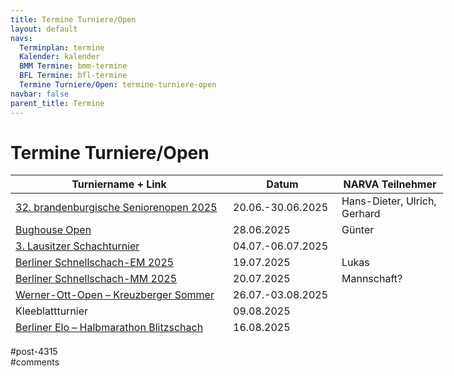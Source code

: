 ```yaml
---
title: Termine Turniere/Open 
layout: default
navs:
  Terminplan: termine
  Kalender: kalender
  BMM Termine: bmm-termine
  BFL Termine: bfl-termine
  Termine Turniere/Open: termine-turniere-open
navbar: false
parent_title: Termine
---
```

<div class="post-4315 page type-page status-publish hentry" id="post-4315">
<h1 class="entry-title">Termine Turniere/Open</h1>
<div class="entry-content">
<table class="clean swiss footable" style="height: 258px; width: 790px;">
<thead>
<tr style="height: 18px;">
<th style="width: 332px; height: 18px;">Turniername + Link</th>
<th style="width: 158px; height: 18px;">Datum</th>
<th nowrap="nowrap" style="width: 154px; height: 18px;">NARVA Teilnehmer</th>
</tr>
</thead>
<tbody>
<tr style="height: 24px;">
<td nowrap="nowrap"><a href="https://seniorenopen-brb.de/32-brandenburgisches-seniorenopen-2025/" rel="noopener" target="_blank">32. brandenburgische Seniorenopen 2025</a></td>
<td>20.06.-30.06.2025</td>
<td>Hans-Dieter, Ulrich, Gerhard</td>
</tr>
<tr style="height: 24px;">
<td><a href="https://bughouse-berlin.de/" rel="noopener" target="_blank">Bughouse Open</a></td>
<td>28.06.2025</td>
<td>Günter</td>
</tr>
<tr style="height: 24px;">
<td nowrap="nowrap"><a href="https://www.lsbb.de/archiv-pdf/3.%20Lausitzer%20Schachturnier.pdf" rel="noopener" target="_blank">3. Lausitzer Schachturnier</a></td>
<td>04.07.-06.07.2025</td>
<td></td>
</tr>
<tr style="height: 24px;">
<td><a href="https://www.berlinerschachverband.de/berliner-schnellschach-em-2025.html" rel="noopener" target="_blank">Berliner Schnellschach-EM 2025</a></td>
<td>19.07.2025</td>
<td>Lukas</td>
</tr>
<tr style="height: 24px;">
<td><a href="https://www.berlinerschachverband.de/berliner-schnellschach-mm-2025.html" rel="noopener" target="_blank">Berliner Schnellschach-MM 2025</a></td>
<td>20.07.2025</td>
<td>Mannschaft?</td>
</tr>
<tr style="height: 24px;">
<td><a href="https://www.berlinerschachverband.de/entry/werner-ott-open-kreuzberger-sommer-2025-vom-26-juli-bis-3-august-2025.html" rel="noopener" target="_blank">Werner-Ott-Open – Kreuzberger Sommer</a></td>
<td>26.07.-03.08.2025</td>
<td></td>
</tr>
<tr style="height: 24px;">
<td>Kleeblattturnier</td>
<td>09.08.2025</td>
<td></td>
</tr>
<tr style="height: 24px;">
<td><a href="https://storage.e.jimdo.com/file/1acb67f6-0f38-4256-b9e8-bfb5eeaf69c9/BerlinerHalbmarathonBlitzschach%202025.pdf" rel="noopener" target="_blank">Berliner Elo – Halbmarathon Blitzschach</a></td>
<td>16.08.2025</td>
<td></td>
</tr>
<tr style="height: 24px;">
<td><a href="https://storage.e.jimdo.com/file/7d5f2913-f28f-4a34-81b3-c470f9acd96e/Berliner%20Schach-Triathlon%202025.pdf" rel="noopener" target="_blank">Berliner Schach-Triathlon</a></td>
<td>17.08.2025</td>
<td></td>
</tr>
<tr style="height: 24px;">
<td><a href="https://www.friesen-lichtenberg.de/Lichtenberger_Sommer/LS_25/lichtenberger_sommer_2025.htm" rel="noopener" target="_blank">Lichtenberger Sommer 2025</a></td>
<td>23.08.-31.08.2025</td>
<td>Ekkehard</td>
</tr>
<tr style="height: 24px;">
<td><a href="https://www.schachclub-oranienburg.de/wordpress/2025/06/4-oranienburger-chess-open-2025/" rel="noopener" target="_blank">4. Oranienburger Chess-Open 2025</a></td>
<td>12.09.-14.09.2025</td>
<td></td>
</tr>
<tr style="height: 24px;">
<td><a href="https://u25chess.com/de/" rel="noopener" target="_blank">3. Berlin U25 Open</a></td>
<td>14.11.-16.11.2025</td>
<td></td>
</tr>
<tr style="height: 24px;">
<td><a href="https://schachverein-erftstadt.de/" rel="noopener" target="_blank">Brötchenturnier</a></td>
<td>05.12.2025</td>
<td>Mannschaft</td>
</tr>
<tr style="height: 24px;">
<td>DSAM Bonn?</td>
<td>18.-21.12.2025</td>
<td>Lukas, Jonatan</td>
</tr>
</tbody>
</table>
</div><!-- .entry-content -->
</div> #post-4315 
<div id="comments">
</div> #comments 
